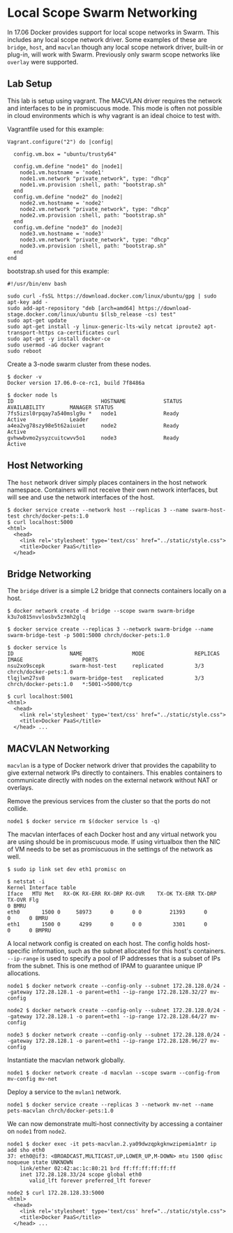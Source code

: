 # Local Scope Swarm Networking
In 17.06 Docker provides support for local scope networks in Swarm. This includes any local scope network driver. Some examples of these are `bridge`, `host`, and `macvlan` though any local scope network driver, built-in or plug-in, will work with Swarm. Previously only swarm scope networks like `overlay` were supported.

## Lab Setup

This lab is setup using vagrant. The MACVLAN driver requires the network and interfaces to be in promiscuous mode. This mode is often not possible in cloud environments which is why vagrant is an ideal choice to test with.

Vagrantfile used for this example:

```
Vagrant.configure("2") do |config|

  config.vm.box = "ubuntu/trusty64"

  config.vm.define "node1" do |node1|
    node1.vm.hostname = 'node1'
    node1.vm.network "private_network", type: "dhcp"
    node1.vm.provision :shell, path: "bootstrap.sh"
  end
  config.vm.define "node2" do |node2|
    node2.vm.hostname = 'node2'
    node2.vm.network "private_network", type: "dhcp"
    node2.vm.provision :shell, path: "bootstrap.sh"
  end
  config.vm.define "node3" do |node3|
    node3.vm.hostname = 'node3'
    node3.vm.network "private_network", type: "dhcp"
    node3.vm.provision :shell, path: "bootstrap.sh"
  end
end
```

bootstrap.sh used for this example:

```
#!/usr/bin/env bash

sudo curl -fsSL https://download.docker.com/linux/ubuntu/gpg | sudo apt-key add -
sudo add-apt-repository "deb [arch=amd64] https://download-stage.docker.com/linux/ubuntu $(lsb_release -cs) test"
sudo apt-get update
sudo apt-get install -y linux-generic-lts-wily netcat iproute2 apt-transport-https ca-certificates curl
sudo apt-get -y install docker-ce
sudo usermod -aG docker vagrant
sudo reboot
```

Create a 3-node swarm cluster from these nodes.

```
$ docker -v
Docker version 17.06.0-ce-rc1, build 7f8486a

$ docker node ls
ID                            HOSTNAME            STATUS              AVAILABILITY        MANAGER STATUS
7fs5izsl0rpqay7a540mslg9u *   node1               Ready               Active              Leader
a4ea2vg78szy98e5t62aiuiet     node2               Ready               Active
gvhwwbvmo2ysyzcuitcwvv5o1     node3               Ready               Active
```

## Host Networking
The `host` network driver simply places containers in the host network namespace. Containers will not receive their own network interfaces, but will see and use the network interfaces of the host.

```
$ docker service create --network host --replicas 3 --name swarm-host-test chrch/docker-pets:1.0
$ curl localhost:5000
<html>
  <head>
    <link rel='stylesheet' type='text/css' href="../static/style.css">
    <title>Docker PaaS</title>
  </head>
```

## Bridge Networking
  
The `bridge` driver is a simple L2 bridge that connects containers locally on a host. 

```
$ docker network create -d bridge --scope swarm swarm-bridge
k3u7o815nvvlosbv5z3mh2glq

$ docker service create --replicas 3 --network swarm-bridge --name swarm-bridge-test -p 5001:5000 chrch/docker-pets:1.0

$ docker service ls
ID                  NAME                MODE                REPLICAS            IMAGE                   PORTS
nsu2xo9scepk        swarm-host-test     replicated          3/3                 chrch/docker-pets:1.0
tlqjlwn27sv8        swarm-bridge-test   replicated          3/3                 chrch/docker-pets:1.0   *:5001->5000/tcp

$ curl localhost:5001
<html>
  <head>
    <link rel='stylesheet' type='text/css' href="../static/style.css">
    <title>Docker PaaS</title>
  </head> ...

```

## MACVLAN Networking
`macvlan` is a type of Docker network driver that provides the capability to give external network IPs directly to containers. This enables containers to communicate directly with nodes on the external network without NAT or overlays.

Remove the previous services from the cluster so that the ports do not collide.

```
node1 $ docker service rm $(docker service ls -q)
```

The macvlan interfaces of each Docker host and any virtual network you are using should be in promiscuous mode. If using virtualbox then the NIC of VM needs to be set as promiscuous in the settings of the network as well. 

```
$ sudo ip link set dev eth1 promisc on

$ netstat -i
Kernel Interface table
Iface   MTU Met   RX-OK RX-ERR RX-DRP RX-OVR    TX-OK TX-ERR TX-DRP TX-OVR Flg
0 BMRU
eth0       1500 0     58973      0      0 0         21393      0      0      0 BMRU
eth1       1500 0      4299      0      0 0          3301      0      0      0 BMPRU
```

A local network config is created on each host. The config holds host-specific information, such as the subnet allocated for this host's containers. `--ip-range` is used to specify a pool of IP addresses that is a subset of IPs from the subnet. This is one method of IPAM to guarantee unique IP allocations.

```
node1 $ docker network create --config-only --subnet 172.28.128.0/24 --gateway 172.28.128.1 -o parent=eth1 --ip-range 172.28.128.32/27 mv-config

node2 $ docker network create --config-only --subnet 172.28.128.0/24 --gateway 172.28.128.1 -o parent=eth1 --ip-range 172.28.128.64/27 mv-config

node3 $ docker network create --config-only --subnet 172.28.128.0/24 --gateway 172.28.128.1 -o parent=eth1 --ip-range 172.28.128.96/27 mv-config
```

Instantiate the macvlan network globally.

```
node1 $ docker network create -d macvlan --scope swarm --config-from mv-config mv-net
```
Deploy a service to the `mvlan1` network.

```
node1 $ docker service create --replicas 3 --network mv-net --name pets-macvlan chrch/docker-pets:1.0
```

We can now demonstrate multi-host connectivity by accessing a container on `node1` from `node2`. 

```
node1 $ docker exec -it pets-macvlan.2.ya09dwzqpkgknwzipemia1mtr ip add sho eth0
37: eth0@if3: <BROADCAST,MULTICAST,UP,LOWER_UP,M-DOWN> mtu 1500 qdisc noqueue state UNKNOWN
    link/ether 02:42:ac:1c:80:21 brd ff:ff:ff:ff:ff:ff
    inet 172.28.128.33/24 scope global eth0
       valid_lft forever preferred_lft forever
       
node2 $ curl 172.28.128.33:5000
<html>
  <head>
    <link rel='stylesheet' type='text/css' href="../static/style.css">
    <title>Docker PaaS</title>
  </head> ...
```



